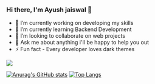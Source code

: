 ### Hi there, I'm Ayush jaiswal 👋

<!--
**Ayushjaisgit/Ayushjaisgit** is a ✨ _special_ ✨ repository because its `README.md` (this file) appears on your GitHub profile.

Here are some ideas to get you started:

- 🔭 I’m currently working on ...
- 🌱 I’m currently learning ...
- 👯 I’m looking to collaborate on ...
- 🤔 I’m looking for help with ...
- 💬 Ask me about ...
- 📫 How to reach me: ...
- 😄 Pronouns: ...
- ⚡ Fun fact: ...
-->
  
<!--   ![image]({https://img.shields.io/badge/MongoDB-4EA94B?style=for-the-badge&logo=mongodb&logoColor=white}) -->
 - 🔭 I’m currently working on developing my skills
 - 🌱 I’m currently learning Backend Development
 - 👯 I’m looking to collaborate on web projects  
 - 💬 Ask me about anything i'll be happy to help you out
 - ⚡ Fun fact - Every developer loves dark themes 

![](https://komarev.com/ghpvc/?username=Ayushjaisgit)

[![Anurag's GitHub stats](https://github-readme-stats.vercel.app/api?username=Ayushjaisgit&show_icons=true&theme=Gradient)](https://github.com/Ayushjaisgit/github-readme-stats) [![Top Langs](https://github-readme-stats.vercel.app/api/top-langs/?username=Ayushjaisgit&show_icons=true&theme=Gradient&layout=donut-vertical)](https://github.com/Ayushjaisgit/github-readme-stats)
